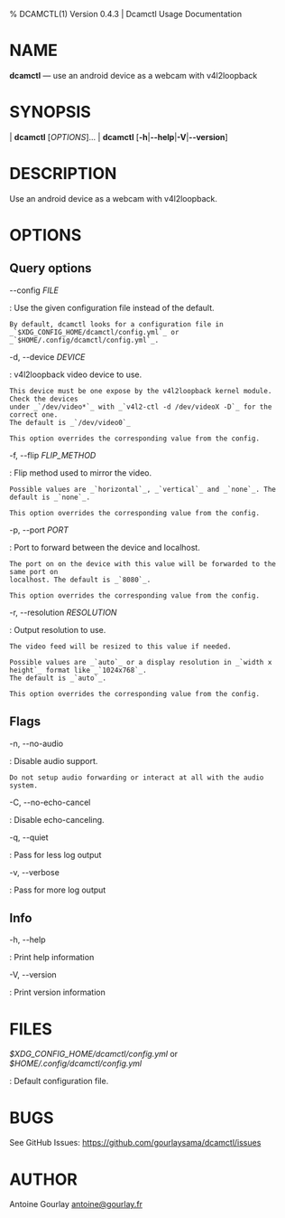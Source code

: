 % DCAMCTL(1) Version 0.4.3 | Dcamctl Usage Documentation

NAME
====

**dcamctl** — use an android device as a webcam with v4l2loopback

SYNOPSIS
========

| **dcamctl** \[_OPTIONS_]...
| **dcamctl** \[**-h**|**\--help**|**-V**|**\--version**]

DESCRIPTION
===========

Use an android device as a webcam with v4l2loopback.

OPTIONS
=======

Query options
-------------

\--config _FILE_

:   Use the given configuration file instead of the default.

    By default, dcamctl looks for a configuration file in
    _`$XDG_CONFIG_HOME/dcamctl/config.yml`_ or _`$HOME/.config/dcamctl/config.yml`_.

-d, \--device _DEVICE_

:   v4l2loopback video device to use.

    This device must be one expose by the v4l2loopback kernel module. Check the devices
    under _`/dev/video*`_ with _`v4l2-ctl -d /dev/videoX -D`_ for the correct one.
    The default is _`/dev/video0`_

    This option overrides the corresponding value from the config.

-f, \--flip _FLIP_METHOD_

:   Flip method used to mirror the video.

    Possible values are _`horizontal`_, _`vertical`_ and _`none`_. The default is _`none`_.

    This option overrides the corresponding value from the config.

 -p, \--port _PORT_

:   Port to forward between the device and localhost.

    The port on on the device with this value will be forwarded to the same port on
    localhost. The default is _`8080`_.

    This option overrides the corresponding value from the config.

-r, \--resolution _RESOLUTION_

:   Output resolution to use.

    The video feed will be resized to this value if needed.

    Possible values are _`auto`_ or a display resolution in _`width x height`_ format like _`1024x768`_.
    The default is _`auto`_.

    This option overrides the corresponding value from the config.

Flags
-----

-n, \--no-audio

:   Disable audio support.

    Do not setup audio forwarding or interact at all with the audio system.

-C, \--no-echo-cancel

:   Disable echo-canceling.

-q, \--quiet

:   Pass for less log output

-v, \--verbose

:   Pass for more log output

Info
----

-h, \--help

:   Print help information

-V, \--version

:   Print version information

FILES
=====

_\$XDG_CONFIG_HOME/dcamctl/config.yml_ or _\$HOME/.config/dcamctl/config.yml_

:   Default configuration file.

BUGS
====

See GitHub Issues: <https://github.com/gourlaysama/dcamctl/issues>

AUTHOR
======

Antoine Gourlay <antoine@gourlay.fr>

